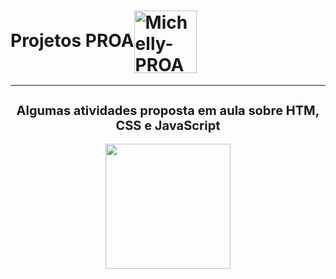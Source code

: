 # Projetos PROA<img align="center" title="PROA" alt="Michelly-PROA" height="100" width="auto" src="https://user-images.githubusercontent.com/101263547/174235340-22a7f506-6cd7-4c01-8d6d-b1d1eae9b50b.png">

<hr>

<div align="center">
  
<h2 style = "font-size:20px;"> Algumas atividades proposta em aula sobre HTM, CSS  e JavaScript </h2>
  
<img height="200em" src="https://user-images.githubusercontent.com/101263547/174236469-90d0a839-0729-4ea6-8528-f73245766272.gif">
